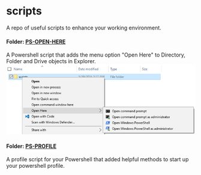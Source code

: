 # scripts

A repo of useful scripts to enhance your working environment.

#### Folder: [PS-OPEN-HERE](ps-open-here)
A Powershell script that adds the menu option "Open Here" to Directory, Folder and Drive objects in Explorer.
![alt tag](ps-open-here/listing1.png)   

#### Folder: [PS-PROFILE](ps-profile)
A profile script for your Powershell that added helpful methods to start up your powershell profile. 
